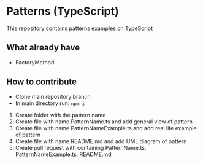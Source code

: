 # Patterns (TypeScript)
This repository contains patterns examples on TypeScript
## What already have
- FactoryMethod
## How to contribute
- Clone main repository branch
- In main directory run:
`npm i`
1. Create folder with the pattern name
2. Create file with name PatternName.ts and add general view of pattern
3. Create file with name PatternNameExample.ts and add real life example of pattern
4. Create file with name README.md and add UML diagram of pattern
5. Create pull request with containing PatternName.ts, PatternNameExample.ts, README.md
